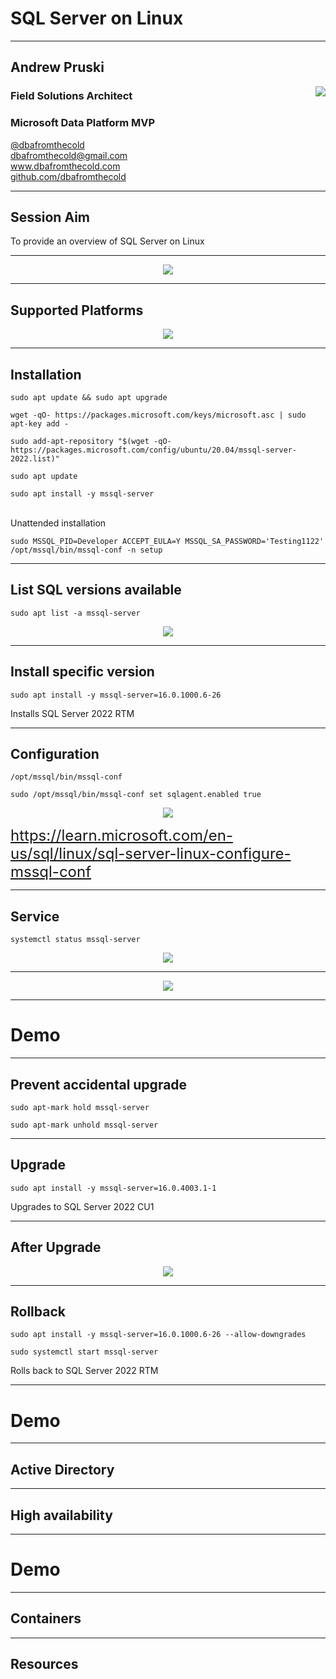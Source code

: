 # SQL Server on Linux

---

## Andrew Pruski

<img src="images/apruski.jpg" style="float: right"/>

### Field Solutions Architect
### Microsoft Data Platform MVP

<!-- .slide: style="text-align: left;"> -->
<i class="fab fa-twitter"></i><a href="https://twitter.com/dbafromthecold">  @dbafromthecold</a><br>
<i class="fas fa-envelope"></i>  dbafromthecold@gmail.com<br>
<i class="fab fa-wordpress"></i>  www.dbafromthecold.com<br>
<i class="fab fa-github"></i><a href="https://github.com/dbafromthecold">  github.com/dbafromthecold</a>

---

## Session Aim
<!-- .slide: style="text-align: left;"> -->
To provide an overview of SQL Server on Linux

---

<p align="center">
  <img src="images/ytho.png" />
</p>

---

## Supported Platforms
<!-- .slide: style="text-align: left;"> -->

<p align="center">
  <img src="images/supported_platforms.png" />
</p>

---

## Installation
<!-- .slide: style="text-align: left;"> -->

<pre><code data-line-numbers="1|3|5|7|9">sudo apt update && sudo apt upgrade
	
wget -qO- https://packages.microsoft.com/keys/microsoft.asc | sudo apt-key add -

sudo add-apt-repository "$(wget -qO- https://packages.microsoft.com/config/ubuntu/20.04/mssql-server-2022.list)"

sudo apt update

sudo apt install -y mssql-server</code></pre>
<br>
Unattended installation
<br>
<pre><code>sudo MSSQL_PID=Developer ACCEPT_EULA=Y MSSQL_SA_PASSWORD='Testing1122' /opt/mssql/bin/mssql-conf -n setup</code></pre>

---

## List SQL versions available
<!-- .slide: style="text-align: left;"> -->

<pre><code>sudo apt list -a mssql-server</code></pre>

<p align="center">
  <img src="images/sqlserver_versions.png" />
</p>

---

## Install specific version
<!-- .slide: style="text-align: left;"> -->

<pre><code>sudo apt install -y mssql-server=16.0.1000.6-26</code></pre>

Installs SQL Server 2022 RTM

---

## Configuration
<!-- .slide: style="text-align: left;"> -->

<pre><code>/opt/mssql/bin/mssql-conf</code></pre>

<pre><code>sudo /opt/mssql/bin/mssql-conf set sqlagent.enabled true</code></pre>

<p align="center">
  <img src="images/enable_sqlserver_agent.png" />
</p>

<font size="5"><a href="https://learn.microsoft.com/en-us/sql/linux/sql-server-linux-configure-mssql-conf">https://learn.microsoft.com/en-us/sql/linux/sql-server-linux-configure-mssql-conf</a></font>

---

## Service
<!-- .slide: style="text-align: left;"> -->
<pre><code>systemctl status mssql-server</code></pre>

<p align="center">
  <img src="images/systemctl_mssql.png" />
</p>

---

<p align="center">
  <img src="images/configure_sqlserver_service.png" />
</p>


---

# Demo

---

## Prevent accidental upgrade
<!-- .slide: style="text-align: left;"> -->

<pre><code data-line-numbers="1|3">sudo apt-mark hold mssql-server

sudo apt-mark unhold mssql-server</code></pre>

---

## Upgrade
<!-- .slide: style="text-align: left;"> -->

<pre><code>sudo apt install -y mssql-server=16.0.4003.1-1</code></pre>

Upgrades to SQL Server 2022 CU1

---

## After Upgrade
<!-- .slide: style="text-align: left;"> -->

<p align="center">
  <img src="images/upgrade_mode.png" />
</p>

---

## Rollback
<!-- .slide: style="text-align: left;"> -->

<pre><code data-line-numbers="1|3">sudo apt install -y mssql-server=16.0.1000.6-26 --allow-downgrades

sudo systemctl start mssql-server</code></pre>

Rolls back to SQL Server 2022 RTM

---

# Demo

---

## Active Directory

---

## High availability

---

# Demo

---

## Containers

---

## Resources


